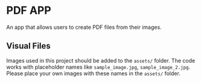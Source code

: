 # PDF APP
An app that allows users to create PDF files from their images.


## Visual Files
Images used in this project should be added to the `assets/` folder. The code works with placeholder names like `sample_image.jpg`, `sample_image_2.jpg`. Please place your own images with these names in the `assets/` folder. 
